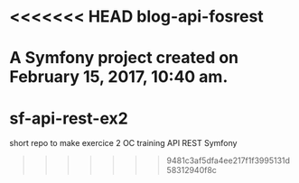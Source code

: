 <<<<<<< HEAD
blog-api-fosrest
================

A Symfony project created on February 15, 2017, 10:40 am.
=======
# sf-api-rest-ex2
short repo to make exercice 2 OC training API REST Symfony
>>>>>>> 9481c3af5dfa4ee217f1f3995131d58312940f8c
